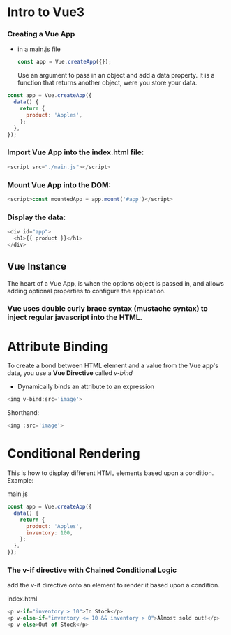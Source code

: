 # Intro to Vue3

### Creating a Vue App

- in a main.js file
  ```javascript
  const app = Vue.createApp({});
  ```
  Use an argument to pass in an object and add a data property. It is a function that returns another object, were you store your data.

```javascript
const app = Vue.createApp({
  data() {
    return {
      product: 'Apples',
    };
  },
});
```

### Import Vue App into the index.html file:

```javascript
<script src="./main.js"></script>
```

### Mount Vue App into the DOM:

```javascript
<script>const mountedApp = app.mount('#app')</script>
```

### Display the data:

```javascript
<div id="app">
  <h1>{{ product }}</h1>
</div>
```

## Vue Instance

The heart of a Vue App, is when the options object is passed in, and allows adding optional properties to configure the application.

### Vue uses double curly brace syntax (mustache syntax) to inject regular javascript into the HTML.

# Attribute Binding

To create a bond between HTML element and a value from the Vue app's data, you use a **Vue Directive** called _v-bind_

- Dynamically binds an attribute to an expression

```javascript
<img v-bind:src='image'>
```

Shorthand:

```javascript
<img :src='image'>
```

# Conditional Rendering

This is how to display different HTML elements based upon a condition. Example:

main.js

```javascript
const app = Vue.createApp({
  data() {
    return {
      product: 'Apples',
      inventory: 100,
    };
  },
});
```

### The v-if directive with Chained Conditional Logic

add the v-if directive onto an element to render it based upon a condition.

index.html

```javascript
<p v-if="inventory > 10">In Stock</p>
<p v-else-if="inventory <= 10 && inventory > 0">Almost sold out!</p>
<p v-else>Out of Stock</p>
```
